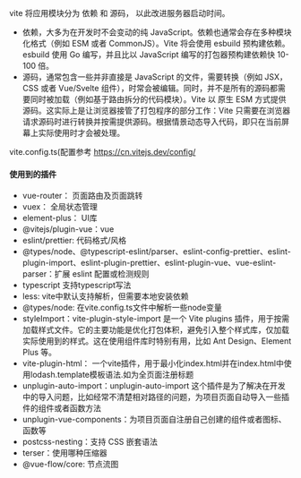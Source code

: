 
vite 将应用模块分为 依赖 和 源码， 以此改进服务器启动时间。

* 依赖，大多为在开发时不会变动的纯 JavaScript。依赖也通常会存在多种模块化格式（例如 ESM 或者 CommonJS）。Vite 将会使用 esbuild 预构建依赖。esbuild 使用 Go 编写，并且比以 JavaScript 编写的打包器预构建依赖快 10-100 倍。
* 源码，通常包含一些并非直接是 JavaScript 的文件，需要转换（例如 JSX，CSS 或者 Vue/Svelte 组件），时常会被编辑。同时，并不是所有的源码都需要同时被加载（例如基于路由拆分的代码模块）。Vite 以 原生 ESM 方式提供源码。这实际上是让浏览器接管了打包程序的部分工作：Vite 只需要在浏览器请求源码时进行转换并按需提供源码。根据情景动态导入代码，即只在当前屏幕上实际使用时才会被处理。

vite.config.ts(配置参考 https://cn.vitejs.dev/config/

#### 使用到的插件
* vue-router： 页面路由及页面跳转
* vuex： 全局状态管理
* element-plus： UI库
* @vitejs/plugin-vue：vue
* eslint/prettier: 代码格式/风格
* @types/node、@typescript-eslint/parser、eslint-config-prettier、eslint-plugin-import、eslint-plugin-prettier、eslint-plugin-vue、vue-eslint-parser：扩展 eslint 配置或检测规则
* typescript 支持typescript写法
* less: vite中默认支持解析，但需要本地安装依赖
* @types/node: 在vite.config.ts文件中解析一些node变量
* styleImport：vite-plugin-style-import 是一个 Vite plugins 插件，用于按需加载样式文件。它的主要功能是优化打包体积，避免引入整个样式库，仅加载实际使用到的样式。这在使用组件库时特别有用，比如 Ant Design、Element Plus 等。
* vite-plugin-html： 一个vite插件，用于最小化index.html并在index.html中使用lodash.template模板语法.如为全页面注册标题
* unplugin-auto-import：unplugin-auto-import 这个插件是为了解决在开发中的导入问题，比如经常不清楚相对路径的问题，为项目页面自动导入一些插件的组件或者函数方法
* unplugin-vue-components：为项目页面自注册自己创建的组件或者图标、函数等
* postcss-nesting：支持 CSS 嵌套语法
* terser：使用哪种压缩器
* @vue-flow/core: 节点流图